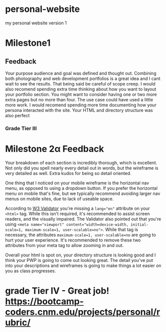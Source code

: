 # personal-website
my personal website version 1

# Milestone1 

## Feedback

Your purpose audience and goal was defined and thought out. Combining both photography and web development portfolios is a great idea and I cant wait to see the results. That being said be careful of scope creep. I would also recomend spending extra time thinking about how you want to layout your portfolio section. You might want to consider having one or two more extra pages but no more than four. The use case could have used a little more work. I would recomend spending more time documenting how your persona interacted with the site. Your HTML and directory structure was also perfect 

### Grade Tier III 

# Milestone 2&alpha; Feedback

Your breakdown of each section is incredibly thorough, which is excellent. Not only did you spell nearly every detail out in words, but the wireframe is very detailed as well. Extra kudos for being so detail oriented.

One thing that I noticed on your mobile wireframe is the horizontal nav menu, as opposed to using a dropdown button. If you prefer the horizontal menu on mobile that's fine, but we typically recommend avoiding larger nav menus on mobile sites, due to lack of useable space. 

According to [W3 Validator](https://validator.w3.org/nu/?doc=https%3A%2F%2Fbootcamp-coders.cnm.edu%2F~dmartin61%2Fpersonal-website%2Fpublic_html%2Fdocumentation%2Fmilestone-2.php) you're missing a `lang="en"` attribute on your `<html>` tag. While this isn't required, it's recommended to assist screen readers, and the visually impaired. The Validator also pointed out that you're using `<meta name="viewport" content="width=device-width, initial-scale=1, maximum-scale=1, user-scalable=no">`. While that tag is necessary, the attributes `maximum-scale=1, user-scalable=no` are going to hurt your user experience. It's recommended to remove these two attributes from your meta tag to allow zooming in and out.

Overall your html is spot on, your directory structure is looking good and I think your PWP is going to come out looking great. The detail you've put into your descriptions and wireframes is going to make things a lot easier on you as class progresses.

# grade Tier IV - Great job! https://bootcamp-coders.cnm.edu/projects/personal/rubric/

